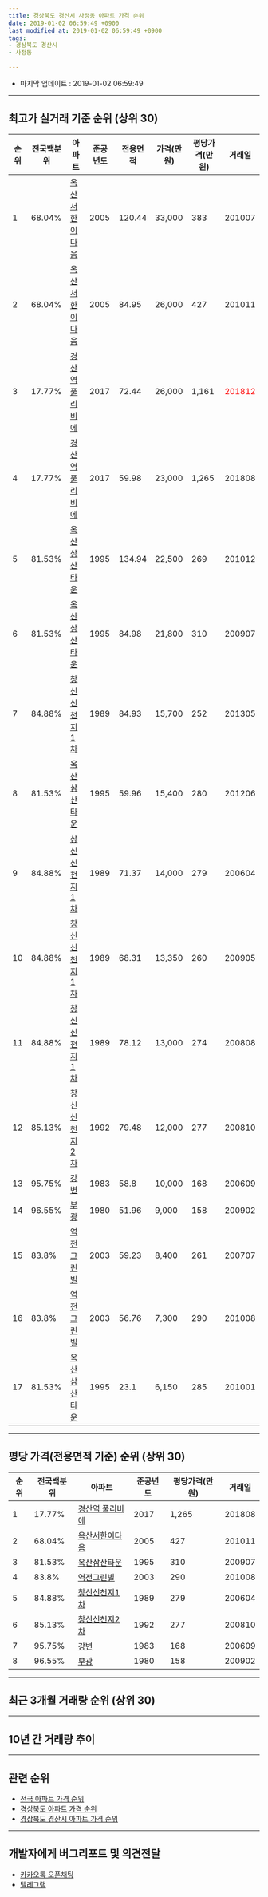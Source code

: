 ```yaml
---
title: 경상북도 경산시 사정동 아파트 가격 순위
date: 2019-01-02 06:59:49 +0900
last_modified_at: 2019-01-02 06:59:49 +0900
tags:
- 경상북도 경산시
- 사정동

---
```


* 마지막 업데이트 : 2019-01-02 06:59:49

---

## 최고가 실거래 기준 순위 (상위 30)


|순위|전국백분위|아파트|준공년도|전용면적|가격(만원)|평당가격(만원)|거래일|
|---|---|---|---|---|---|---|---|
|1|68.04%|[옥산서한이다음](https://search.naver.com/search.naver?query=%EA%B2%BD%EC%83%81%EB%B6%81%EB%8F%84+%EA%B2%BD%EC%82%B0%EC%8B%9C+%EC%82%AC%EC%A0%95%EB%8F%99+%EC%98%A5%EC%82%B0%EC%84%9C%ED%95%9C%EC%9D%B4%EB%8B%A4%EC%9D%8C)|2005|120.44|33,000|383|201007|
|2|68.04%|[옥산서한이다음](https://search.naver.com/search.naver?query=%EA%B2%BD%EC%83%81%EB%B6%81%EB%8F%84+%EA%B2%BD%EC%82%B0%EC%8B%9C+%EC%82%AC%EC%A0%95%EB%8F%99+%EC%98%A5%EC%82%B0%EC%84%9C%ED%95%9C%EC%9D%B4%EB%8B%A4%EC%9D%8C)|2005|84.95|26,000|427|201011|
|3|17.77%|[경산역 풀리비에](https://search.naver.com/search.naver?query=%EA%B2%BD%EC%83%81%EB%B6%81%EB%8F%84+%EA%B2%BD%EC%82%B0%EC%8B%9C+%EC%82%AC%EC%A0%95%EB%8F%99+%EA%B2%BD%EC%82%B0%EC%97%AD+%ED%92%80%EB%A6%AC%EB%B9%84%EC%97%90)|2017|72.44|26,000|1,161|<span style="color:red">201812</span>|
|4|17.77%|[경산역 풀리비에](https://search.naver.com/search.naver?query=%EA%B2%BD%EC%83%81%EB%B6%81%EB%8F%84+%EA%B2%BD%EC%82%B0%EC%8B%9C+%EC%82%AC%EC%A0%95%EB%8F%99+%EA%B2%BD%EC%82%B0%EC%97%AD+%ED%92%80%EB%A6%AC%EB%B9%84%EC%97%90)|2017|59.98|23,000|1,265|201808|
|5|81.53%|[옥산삼산타운](https://search.naver.com/search.naver?query=%EA%B2%BD%EC%83%81%EB%B6%81%EB%8F%84+%EA%B2%BD%EC%82%B0%EC%8B%9C+%EC%82%AC%EC%A0%95%EB%8F%99+%EC%98%A5%EC%82%B0%EC%82%BC%EC%82%B0%ED%83%80%EC%9A%B4)|1995|134.94|22,500|269|201012|
|6|81.53%|[옥산삼산타운](https://search.naver.com/search.naver?query=%EA%B2%BD%EC%83%81%EB%B6%81%EB%8F%84+%EA%B2%BD%EC%82%B0%EC%8B%9C+%EC%82%AC%EC%A0%95%EB%8F%99+%EC%98%A5%EC%82%B0%EC%82%BC%EC%82%B0%ED%83%80%EC%9A%B4)|1995|84.98|21,800|310|200907|
|7|84.88%|[창신신천지1차](https://search.naver.com/search.naver?query=%EA%B2%BD%EC%83%81%EB%B6%81%EB%8F%84+%EA%B2%BD%EC%82%B0%EC%8B%9C+%EC%82%AC%EC%A0%95%EB%8F%99+%EC%B0%BD%EC%8B%A0%EC%8B%A0%EC%B2%9C%EC%A7%801%EC%B0%A8)|1989|84.93|15,700|252|201305|
|8|81.53%|[옥산삼산타운](https://search.naver.com/search.naver?query=%EA%B2%BD%EC%83%81%EB%B6%81%EB%8F%84+%EA%B2%BD%EC%82%B0%EC%8B%9C+%EC%82%AC%EC%A0%95%EB%8F%99+%EC%98%A5%EC%82%B0%EC%82%BC%EC%82%B0%ED%83%80%EC%9A%B4)|1995|59.96|15,400|280|201206|
|9|84.88%|[창신신천지1차](https://search.naver.com/search.naver?query=%EA%B2%BD%EC%83%81%EB%B6%81%EB%8F%84+%EA%B2%BD%EC%82%B0%EC%8B%9C+%EC%82%AC%EC%A0%95%EB%8F%99+%EC%B0%BD%EC%8B%A0%EC%8B%A0%EC%B2%9C%EC%A7%801%EC%B0%A8)|1989|71.37|14,000|279|200604|
|10|84.88%|[창신신천지1차](https://search.naver.com/search.naver?query=%EA%B2%BD%EC%83%81%EB%B6%81%EB%8F%84+%EA%B2%BD%EC%82%B0%EC%8B%9C+%EC%82%AC%EC%A0%95%EB%8F%99+%EC%B0%BD%EC%8B%A0%EC%8B%A0%EC%B2%9C%EC%A7%801%EC%B0%A8)|1989|68.31|13,350|260|200905|
|11|84.88%|[창신신천지1차](https://search.naver.com/search.naver?query=%EA%B2%BD%EC%83%81%EB%B6%81%EB%8F%84+%EA%B2%BD%EC%82%B0%EC%8B%9C+%EC%82%AC%EC%A0%95%EB%8F%99+%EC%B0%BD%EC%8B%A0%EC%8B%A0%EC%B2%9C%EC%A7%801%EC%B0%A8)|1989|78.12|13,000|274|200808|
|12|85.13%|[창신신천지2차](https://search.naver.com/search.naver?query=%EA%B2%BD%EC%83%81%EB%B6%81%EB%8F%84+%EA%B2%BD%EC%82%B0%EC%8B%9C+%EC%82%AC%EC%A0%95%EB%8F%99+%EC%B0%BD%EC%8B%A0%EC%8B%A0%EC%B2%9C%EC%A7%802%EC%B0%A8)|1992|79.48|12,000|277|200810|
|13|95.75%|[강변](https://search.naver.com/search.naver?query=%EA%B2%BD%EC%83%81%EB%B6%81%EB%8F%84+%EA%B2%BD%EC%82%B0%EC%8B%9C+%EC%82%AC%EC%A0%95%EB%8F%99+%EA%B0%95%EB%B3%80)|1983|58.8|10,000|168|200609|
|14|96.55%|[부광](https://search.naver.com/search.naver?query=%EA%B2%BD%EC%83%81%EB%B6%81%EB%8F%84+%EA%B2%BD%EC%82%B0%EC%8B%9C+%EC%82%AC%EC%A0%95%EB%8F%99+%EB%B6%80%EA%B4%91)|1980|51.96|9,000|158|200902|
|15|83.8%|[역전그린빌](https://search.naver.com/search.naver?query=%EA%B2%BD%EC%83%81%EB%B6%81%EB%8F%84+%EA%B2%BD%EC%82%B0%EC%8B%9C+%EC%82%AC%EC%A0%95%EB%8F%99+%EC%97%AD%EC%A0%84%EA%B7%B8%EB%A6%B0%EB%B9%8C)|2003|59.23|8,400|261|200707|
|16|83.8%|[역전그린빌](https://search.naver.com/search.naver?query=%EA%B2%BD%EC%83%81%EB%B6%81%EB%8F%84+%EA%B2%BD%EC%82%B0%EC%8B%9C+%EC%82%AC%EC%A0%95%EB%8F%99+%EC%97%AD%EC%A0%84%EA%B7%B8%EB%A6%B0%EB%B9%8C)|2003|56.76|7,300|290|201008|
|17|81.53%|[옥산삼산타운](https://search.naver.com/search.naver?query=%EA%B2%BD%EC%83%81%EB%B6%81%EB%8F%84+%EA%B2%BD%EC%82%B0%EC%8B%9C+%EC%82%AC%EC%A0%95%EB%8F%99+%EC%98%A5%EC%82%B0%EC%82%BC%EC%82%B0%ED%83%80%EC%9A%B4)|1995|23.1|6,150|285|201001|


---

## 평당 가격(전용면적 기준) 순위 (상위 30)


|순위|전국백분위|아파트|준공년도|평당가격(만원)|거래일|
|---|---|---|---|---|---|
|1|17.77%|[경산역 풀리비에](https://search.naver.com/search.naver?query=%EA%B2%BD%EC%83%81%EB%B6%81%EB%8F%84+%EA%B2%BD%EC%82%B0%EC%8B%9C+%EC%82%AC%EC%A0%95%EB%8F%99+%EA%B2%BD%EC%82%B0%EC%97%AD+%ED%92%80%EB%A6%AC%EB%B9%84%EC%97%90)|2017|1,265|201808|
|2|68.04%|[옥산서한이다음](https://search.naver.com/search.naver?query=%EA%B2%BD%EC%83%81%EB%B6%81%EB%8F%84+%EA%B2%BD%EC%82%B0%EC%8B%9C+%EC%82%AC%EC%A0%95%EB%8F%99+%EC%98%A5%EC%82%B0%EC%84%9C%ED%95%9C%EC%9D%B4%EB%8B%A4%EC%9D%8C)|2005|427|201011|
|3|81.53%|[옥산삼산타운](https://search.naver.com/search.naver?query=%EA%B2%BD%EC%83%81%EB%B6%81%EB%8F%84+%EA%B2%BD%EC%82%B0%EC%8B%9C+%EC%82%AC%EC%A0%95%EB%8F%99+%EC%98%A5%EC%82%B0%EC%82%BC%EC%82%B0%ED%83%80%EC%9A%B4)|1995|310|200907|
|4|83.8%|[역전그린빌](https://search.naver.com/search.naver?query=%EA%B2%BD%EC%83%81%EB%B6%81%EB%8F%84+%EA%B2%BD%EC%82%B0%EC%8B%9C+%EC%82%AC%EC%A0%95%EB%8F%99+%EC%97%AD%EC%A0%84%EA%B7%B8%EB%A6%B0%EB%B9%8C)|2003|290|201008|
|5|84.88%|[창신신천지1차](https://search.naver.com/search.naver?query=%EA%B2%BD%EC%83%81%EB%B6%81%EB%8F%84+%EA%B2%BD%EC%82%B0%EC%8B%9C+%EC%82%AC%EC%A0%95%EB%8F%99+%EC%B0%BD%EC%8B%A0%EC%8B%A0%EC%B2%9C%EC%A7%801%EC%B0%A8)|1989|279|200604|
|6|85.13%|[창신신천지2차](https://search.naver.com/search.naver?query=%EA%B2%BD%EC%83%81%EB%B6%81%EB%8F%84+%EA%B2%BD%EC%82%B0%EC%8B%9C+%EC%82%AC%EC%A0%95%EB%8F%99+%EC%B0%BD%EC%8B%A0%EC%8B%A0%EC%B2%9C%EC%A7%802%EC%B0%A8)|1992|277|200810|
|7|95.75%|[강변](https://search.naver.com/search.naver?query=%EA%B2%BD%EC%83%81%EB%B6%81%EB%8F%84+%EA%B2%BD%EC%82%B0%EC%8B%9C+%EC%82%AC%EC%A0%95%EB%8F%99+%EA%B0%95%EB%B3%80)|1983|168|200609|
|8|96.55%|[부광](https://search.naver.com/search.naver?query=%EA%B2%BD%EC%83%81%EB%B6%81%EB%8F%84+%EA%B2%BD%EC%82%B0%EC%8B%9C+%EC%82%AC%EC%A0%95%EB%8F%99+%EB%B6%80%EA%B4%91)|1980|158|200902|


---

## 최근 3개월 거래량 순위 (상위 30)


<div style="width:100%;">
    <canvas id="deal_count_ranking" height="250"></canvas>
</div>


<script>
new Chart(document.getElementById("deal_count_ranking"), {
    type: 'horizontalBar',
    data: {
        labels: ['옥산서한이다음', '경산역 풀리비에'],
        datasets: [{
            label: '실거래 수',
            data: [1, 1],
            borderColor: "rgba(255, 0, 128, 1)",
            backgroundColor: "rgba(255, 0, 128, 0.5)",
            fill: false,
        }]
    },
    options: {
        responsive: true,
        title: {
            display: true,
            text: '최근 3개월 거래량 순위'
        },
        tooltips: {
            mode: 'index',
            intersect: false,
            callbacks: {
                title: function(tooltipItems, data) {
                    return "실거래 수:";
                },
                label: function(tooltipItem, data) {
                    return data.labels[tooltipItem.index] + ": " + tooltipItem.xLabel;
                }
            }
        },
        hover: {
            mode: 'nearest',
            intersect: true
        },
        scales: {
            xAxes: [{
                display: true,
                scaleLabel: {
                    display: true,
                    labelString: '실거래 수'
                },
                ticks: {
                    suggestedMin: 0,
                }
            }],
            yAxes: [{
                display: true,
                ticks: {
                    autoSkip: false,
                    callback: function(value, index, values) {
                        if (value.length > 15)
                            return value.substr(0, 13) + "...";
                        else
                            return value;
                    }
                },
                scaleLabel: {
                    display: false,
                }
            }]
        }
    }
});

</script>


---

## 10년 간 거래량 추이


<div style="width:100%;">
    <canvas id="deal_progress" height="250"></canvas>
</div>

<script>
new Chart(document.getElementById("deal_progress"), {
    type: 'line',
    data: {
        labels: ['200901','200902','200903','200904','200905','200906','200907','200908','200909','200910','200911','200912','201001','201002','201003','201004','201005','201006','201007','201008','201009','201010','201011','201012','201101','201102','201103','201104','201105','201106','201107','201108','201109','201110','201111','201112','201201','201202','201203','201204','201205','201206','201207','201208','201209','201210','201211','201212','201301','201302','201303','201304','201305','201306','201307','201308','201309','201310','201311','201312','201401','201402','201403','201404','201405','201406','201407','201408','201409','201410','201411','201412','201501','201502','201503','201504','201505','201506','201507','201508','201509','201510','201511','201512','201601','201602','201603','201604','201605','201606','201607','201608','201609','201610','201611','201612','201701','201702','201703','201704','201705','201706','201707','201708','201709','201710','201711','201712','201801','201802','201803','201804','201805','201806','201807','201808','201809','201810','201811','201812','201901'],
        datasets: [{
            label: '실거래 수',
            pointRadius: 1,
            data: [8, 5, 4, 5, 6, 1, 5, 3, 2, 8, 3, 5, 2, 12, 1, 7, 7, 2, 5, 2, 3, 7, 4, 3, 9, 0, 5, 7, 4, 3, 3, 6, 3, 4, 5, 8, 5, 8, 5, 8, 6, 5, 5, 3, 4, 4, 8, 3, 9, 3, 10, 11, 10, 7, 5, 7, 6, 4, 2, 9, 8, 4, 6, 1, 1, 2, 7, 4, 5, 5, 7, 7, 10, 4, 6, 7, 3, 4, 8, 6, 5, 3, 5, 1, 2, 2, 8, 5, 4, 0, 1, 2, 3, 3, 2, 1, 5, 3, 3, 3, 4, 1, 9, 3, 2, 4, 2, 6, 3, 1, 6, 3, 3, 0, 2, 5, 8, 3, 1, 1, 0],
            borderColor: "rgba(255, 201, 14, 1)",
            backgroundColor: "rgba(255, 201, 14, 0.5)",
            fill: true,
        }]
    },
    options: {
        responsive: true,
        title: {
            display: true,
            text: '10년간 거래량 추이'
        },
        tooltips: {
            mode: 'index',
            intersect: false,
        },
        hover: {
            mode: 'nearest',
            intersect: true
        },
        scales: {
            xAxes: [{
                display: true,
                scaleLabel: {
                    display: true,
                    labelString: '년/월'
                }
            }],
            yAxes: [{
                display: true,
                ticks: {
                    suggestedMin: 0,
                },
                scaleLabel: {
                    display: true,
                    labelString: '실거래 수'
                }
            }]
        }
    }
});

</script>


---

## 관련 순위

- [전국 아파트 가격 순위](https://inasie.github.io/apt-ranking/전국)
- [경상북도 아파트 가격 순위](https://inasie.github.io/apt-ranking/경상북도)
- [경상북도 경산시 아파트 가격 순위](https://inasie.github.io/apt-ranking/경상북도-경산시)


---

## 개발자에게 버그리포트 및 의견전달

- [카카오톡 오픈채팅](https://open.kakao.com/o/gLJUAP4)
- [텔레그램](https://t.me/inasie)

